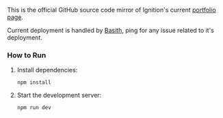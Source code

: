 This is the official GitHub source code mirror of Ignition's current [portfolio page](https://ignition-website.vercel.app/).

Current deployment is handled by [Basith](https://github.com/basith-ahmed), ping for any issue related to it's deployment.

### How to Run

1. Install dependencies:
   ```
   npm install
   ```

2. Start the development server:
   ```
   npm run dev
   ```